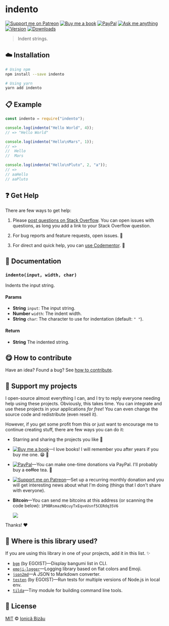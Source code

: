 <!-- Please do not edit this file. Edit the `blah` field in the `package.json` instead. If in doubt, open an issue. -->


# indento

 [![Support me on Patreon][badge_patreon]][patreon] [![Buy me a book][badge_amazon]][amazon] [![PayPal][badge_paypal_donate]][paypal-donations] [![Ask me anything](https://img.shields.io/badge/ask%20me-anything-1abc9c.svg)](https://github.com/IonicaBizau/ama) [![Version](https://img.shields.io/npm/v/indento.svg)](https://www.npmjs.com/package/indento) [![Downloads](https://img.shields.io/npm/dt/indento.svg)](https://www.npmjs.com/package/indento)

> Indent strings.

## :cloud: Installation

```sh
# Using npm
npm install --save indento

# Using yarn
yarn add indento
```


## :clipboard: Example



```js
const indento = require("indento");

console.log(indento("Hello World", 4));
// => "Hello World"

console.log(indento("Hello\nMars", 1));
// =>
//  Hello
//  Mars

console.log(indento("Hello\nPluto", 2, "a"));
// =>
// aaHello
// aaPluto
```



## :question: Get Help

There are few ways to get help:

 1. Please [post questions on Stack Overflow](https://stackoverflow.com/questions/ask). You can open issues with questions, as long you add a link to your Stack Overflow question.
 2. For bug reports and feature requests, open issues. :bug:

 3. For direct and quick help, you can [use Codementor](https://www.codementor.io/johnnyb). :rocket:



## :memo: Documentation


### `indento(input, width, char)`
Indents the input string.

#### Params

- **String** `input`: The input string.
- **Number** `width`: The indent width.
- **String** `char`: The character to use for indentation (default: `" "`).

#### Return
- **String** The indented string.



## :yum: How to contribute
Have an idea? Found a bug? See [how to contribute][contributing].


## :sparkling_heart: Support my projects

I open-source almost everything I can, and I try to reply everyone needing help using these projects. Obviously,
this takes time. You can integrate and use these projects in your applications *for free*! You can even change the source code and redistribute (even resell it).

However, if you get some profit from this or just want to encourage me to continue creating stuff, there are few ways you can do it:

 - Starring and sharing the projects you like :rocket:
 - [![Buy me a book][badge_amazon]][amazon]—I love books! I will remember you after years if you buy me one. :grin: :book:
 - [![PayPal][badge_paypal]][paypal-donations]—You can make one-time donations via PayPal. I'll probably buy a ~~coffee~~ tea. :tea:
 - [![Support me on Patreon][badge_patreon]][patreon]—Set up a recurring monthly donation and you will get interesting news about what I'm doing (things that I don't share with everyone).
 - **Bitcoin**—You can send me bitcoins at this address (or scanning the code below): `1P9BRsmazNQcuyTxEqveUsnf5CERdq35V6`

    ![](https://i.imgur.com/z6OQI95.png)

Thanks! :heart:


## :dizzy: Where is this library used?
If you are using this library in one of your projects, add it in this list. :sparkles:


 - [`bgm`](https://github.com/egoist/bgm#readme) (by EGOIST)—Display bangumi list in CLI.
 - [`emoji-logger`](https://github.com/IonicaBizau/emoji-logger#readme)—Logging library based on flat colors and Emoji.
 - [`json2md`](https://github.com/IonicaBizau/json2md#readme)—A JSON to Markdown converter.
 - [`testen`](https://github.com/egoist/testen#readme) (by EGOIST)—Run tests for multiple versions of Node.js in local env.
 - [`tilda`](https://github.com/IonicaBizau/tilda)—Tiny module for building command line tools.

## :scroll: License

[MIT][license] © [Ionică Bizău][website]

[badge_patreon]: http://ionicabizau.github.io/badges/patreon.svg
[badge_amazon]: http://ionicabizau.github.io/badges/amazon.svg
[badge_paypal]: http://ionicabizau.github.io/badges/paypal.svg
[badge_paypal_donate]: http://ionicabizau.github.io/badges/paypal_donate.svg
[patreon]: https://www.patreon.com/ionicabizau
[amazon]: http://amzn.eu/hRo9sIZ
[paypal-donations]: https://www.paypal.com/cgi-bin/webscr?cmd=_s-xclick&hosted_button_id=RVXDDLKKLQRJW
[donate-now]: http://i.imgur.com/6cMbHOC.png

[license]: http://showalicense.com/?fullname=Ionic%C4%83%20Biz%C4%83u%20%3Cbizauionica%40gmail.com%3E%20(https%3A%2F%2Fionicabizau.net)&year=2015#license-mit
[website]: https://ionicabizau.net
[contributing]: /CONTRIBUTING.md
[docs]: /DOCUMENTATION.md
